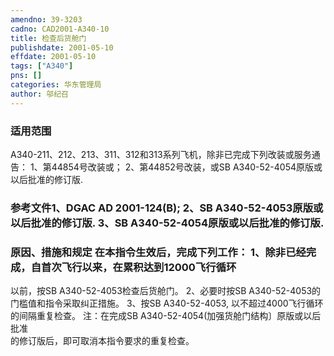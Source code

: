 ```yaml
---
amendno: 39-3203  
cadno: CAD2001-A340-10  
title: 检查后货舱门  
publishdate: 2001-05-10  
effdate: 2001-05-10  
tags: ["A340"]  
pns: []  
categories: 华东管理局  
author: 邬纪召  
---
```

  
### 适用范围  
A340-211、212、213、311、312和313系列飞机，除非已完成下列改装或服务通告： 1、第44854号改装或； 2、第44852号改装，或SB A340-52-4054原版或以后批准的修订版.  
  
<!--more-->  
### 参考文件1、DGAC AD 2001-124(B); 2、SB A340-52-4053原版或以后批准的修订版. 3、SB A340-52-4054原版或以后批准的修订版.  
  
### 原因、措施和规定 在本指令生效后，完成下列工作： 1、除非已经完成，自首次飞行以来，在累积达到12000飞行循环  
以前，按SB A340-52-4053检查后货舱门。 2、必要时按SB A340-52-4053的门槛值和指令采取纠正措施。     3、按SB A340-52-4053, 以不超过4000飞行循环的间隔重复检查。    注：在完成SB A340-52-4054(加强货舱门结构〕原版或以后批准  
的修订版后，即可取消本指令要求的重复检查。  
  
